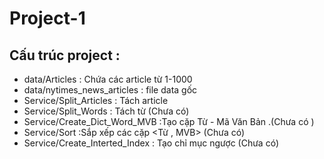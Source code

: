 # Project-1
## Cấu trúc project :
* data/Articles : Chứa các article từ 1-1000
* data/nytimes_news_articles : file data gốc
* Service/Split_Articles : Tách article
* Service/Split_Words : Tách từ  (Chưa có)
* Service/Create_Dict_Word_MVB :Tạo cặp Từ - Mã Văn Bản .(Chưa có )
* Service/Sort :Sắp xếp các cặp <Từ , MVB> (Chưa có)
* Service/Create_Interted_Index : Tạo chỉ mục ngược (Chưa có)
